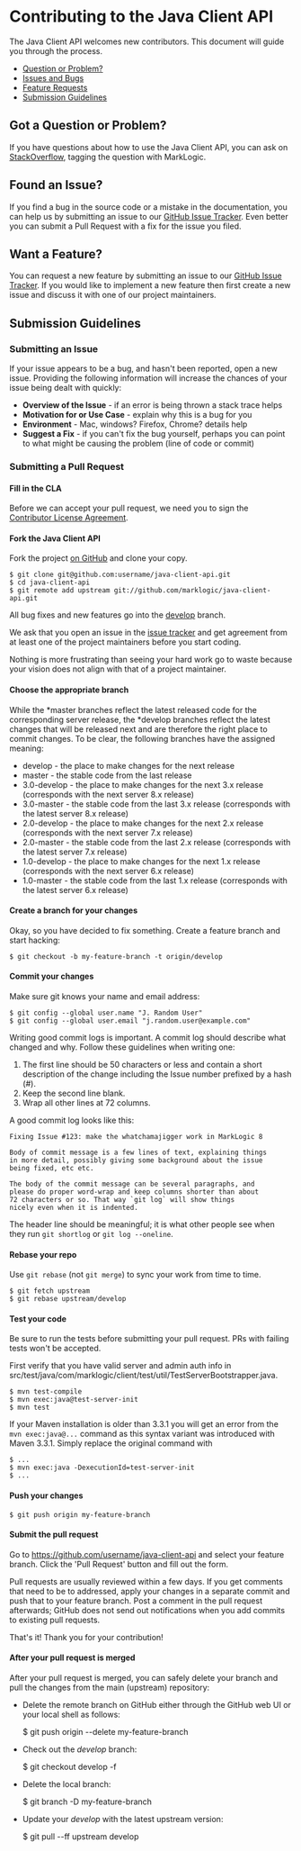 # Contributing to the Java Client API

The Java Client API welcomes new contributors. This document will guide you 
through the process.

 - [Question or Problem?](#question)
 - [Issues and Bugs](#issue)
 - [Feature Requests](#feature)
 - [Submission Guidelines](#submit)
 
## <a name="question"></a> Got a Question or Problem?

If you have questions about how to use the Java Client API, you can ask on 
[StackOverflow](http://stackoverflow.com/tags/marklogic), tagging the question 
with MarkLogic.

## <a name="issue"></a> Found an Issue?
If you find a bug in the source code or a mistake in the documentation, you can help us by
submitting an issue to our [GitHub Issue
Tracker](https://github.com/marklogic/java-client-api/issues). Even better you
can submit a Pull Request with a fix for the issue you filed.

## <a name="feature"></a> Want a Feature?
You can request a new feature by submitting an issue to our 
[GitHub Issue Tracker](https://github.com/marklogic/java-client-api/issues).
If you would like to implement a new feature then first create a new issue and
discuss it with one of our project maintainers.

## <a name="submit"></a> Submission Guidelines

### Submitting an Issue
If your issue appears to be a bug, and hasn't been reported, open a new issue.
Providing the following information will increase the chances of your issue 
being dealt with quickly:

* **Overview of the Issue** - if an error is being thrown a stack trace helps
* **Motivation for or Use Case** - explain why this is a bug for you
* **Environment** - Mac, windows? Firefox, Chrome? details help
* **Suggest a Fix** - if you can't fix the bug yourself, perhaps you can point 
to what might be causing the problem (line of code or commit)

### Submitting a Pull Request

#### Fill in the CLA

Before we can accept your pull request, we need you to sign the [Contributor 
License Agreement](http://developer.marklogic.com/products/cla). 

#### Fork the Java Client API

Fork the project [on GitHub](https://github.com/marklogic/java-client-api/fork) 
and clone your copy.

    $ git clone git@github.com:username/java-client-api.git
    $ cd java-client-api
    $ git remote add upstream git://github.com/marklogic/java-client-api.git

All bug fixes and new features go into the
[develop](https://github.com/marklogic/java-client-api/tree/develop) branch.

We ask that you open an issue in the
[issue tracker](https://github.com/marklogic/java-client-api/issues)
and get agreement from at least one of the project maintainers before you start
coding.

Nothing is more frustrating than seeing your hard work go to waste because
your vision does not align with that of a project maintainer.

#### Choose the appropriate branch

While the \*master branches reflect the latest released code for the
corresponding server release, the \*develop branches reflect the latest changes
that will be released next and are therefore the right place to commit changes.
To be clear, the following branches have the assigned meaning:
* develop - the place to make changes for the next release
* master  - the stable code from the last release
* 3.0-develop - the place to make changes for the next 3.x release (corresponds with the next server 8.x release)
* 3.0-master  - the stable code from the last 3.x release (corresponds with the latest server 8.x release)
* 2.0-develop - the place to make changes for the next 2.x release (corresponds with the next server 7.x release)
* 2.0-master  - the stable code from the last 2.x release (corresponds with the latest server 7.x release)
* 1.0-develop - the place to make changes for the next 1.x release (corresponds with the next server 6.x release)
* 1.0-master  - the stable code from the last 1.x release (corresponds with the latest server 6.x release)

#### Create a branch for your changes

Okay, so you have decided to fix something. Create a feature branch
and start hacking:

    $ git checkout -b my-feature-branch -t origin/develop

#### Commit your changes

Make sure git knows your name and email address:

    $ git config --global user.name "J. Random User"
    $ git config --global user.email "j.random.user@example.com"

Writing good commit logs is important. A commit log should describe what
changed and why. Follow these guidelines when writing one:

1. The first line should be 50 characters or less and contain a short
   description of the change including the Issue number prefixed by a hash (#).
2. Keep the second line blank.
3. Wrap all other lines at 72 columns.

A good commit log looks like this:

```
Fixing Issue #123: make the whatchamajigger work in MarkLogic 8

Body of commit message is a few lines of text, explaining things
in more detail, possibly giving some background about the issue
being fixed, etc etc.

The body of the commit message can be several paragraphs, and
please do proper word-wrap and keep columns shorter than about
72 characters or so. That way `git log` will show things
nicely even when it is indented.
```

The header line should be meaningful; it is what other people see when they
run `git shortlog` or `git log --oneline`.

#### Rebase your repo

Use `git rebase` (not `git merge`) to sync your work from time to time.

    $ git fetch upstream
    $ git rebase upstream/develop

#### Test your code

Be sure to run the tests before submitting your pull request. PRs with failing
tests won't be accepted.

First verify that you have valid server and admin auth info in
src/test/java/com/marklogic/client/test/util/TestServerBootstrapper.java.

    $ mvn test-compile
    $ mvn exec:java@test-server-init
    $ mvn test

If your Maven installation is older than 3.3.1 you will get an error from the
`mvn exec:java@...` command as this syntax variant was introduced with Maven
3.3.1. Simply replace the original command with

    $ ...
    $ mvn exec:java -DexecutionId=test-server-init
    $ ...

#### Push your changes

    $ git push origin my-feature-branch

#### Submit the pull request

Go to https://github.com/username/java-client-api and select your feature 
branch. Click the 'Pull Request' button and fill out the form.

Pull requests are usually reviewed within a few days. If you get comments that 
need to be to addressed, apply your changes in a separate commit and push that 
to your feature branch. Post a comment in the pull request afterwards; GitHub 
does not send out notifications when you add commits to existing pull requests.

That's it! Thank you for your contribution!


#### After your pull request is merged

After your pull request is merged, you can safely delete your branch and pull 
the changes from the main (upstream) repository:

* Delete the remote branch on GitHub either through the GitHub web UI or your 
local shell as follows:

    $ git push origin --delete my-feature-branch

* Check out the *develop* branch:

    $ git checkout develop -f

* Delete the local branch:

    $ git branch -D my-feature-branch

* Update your *develop* with the latest upstream version:

    $ git pull --ff upstream develop

